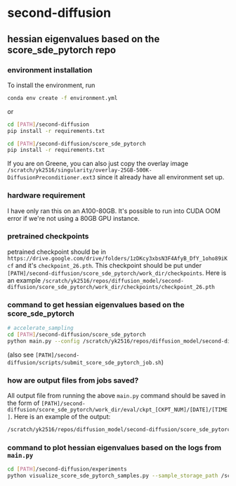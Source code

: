 # second-diffusion

## hessian eigenvalues based on the score_sde_pytorch repo

### environment installation

To install the environment, run

```bash
conda env create -f environment.yml
```

or
```bash
cd [PATH]/second-diffusion
pip install -r requirements.txt

cd [PATH]/second-diffusion/score_sde_pytorch
pip install -r requirements.txt
```

If you are on Greene, you can also just copy the overlay image `/scratch/yk2516/singularity/overlay-25GB-500K-DiffusionPreconditioner.ext3` since it already have all environment set up.

### hardware requirement

I have only ran this on an A100-80GB. It's possible to run into CUDA OOM error if we're not using a 80GB GPU instance.

### pretrained checkpoints

petrained checkpoint should be in `https://drive.google.com/drive/folders/1zDKcy3xbsN3F4AfyB_DfY_1oho89iKcf` and it's `checkpoint_26.pth`. This checkpoint should be put under `[PATH]/second-diffusion/score_sde_pytorch/work_dir/checkpoints`. Here is an example `/scratch/yk2516/repos/diffusion_model/second-diffusion/score_sde_pytorch/work_dir/checkpoints/checkpoint_26.pth`

### command to get hessian eigenvalues based on the score_sde_pytorch

```bash
# accelerate_sampling
cd [PATH]/second-diffusion/score_sde_pytorch
python main.py --config /scratch/yk2516/repos/diffusion_model/second-diffusion/score_sde_pytorch/configs/vp/ddpm/cifar10_accelerated_sampling.py --eval_folder eval --mode sampling --workdir /scratch/yk2516/repos/diffusion_model/second-diffusion/score_sde_pytorch/work_dir
```
(also see `[PATH]/second-diffusion/scripts/submit_score_sde_pytorch_job.sh`)

### how are output files from jobs saved?

All output file from running the above `main.py` command should be saved in the form of `[PATH]/second-diffusion/score_sde_pytorch/work_dir/eval/ckpt_[CKPT_NUM]/[DATE]/[TIME]`. Here is an example of the output:

```bash
/scratch/yk2516/repos/diffusion_model/second-diffusion/score_sde_pytorch/work_dir/eval/ckpt_26/2023-11-24/12-42-02
```

### command to plot hessian eigenvalues based on the logs from `main.py`

```bash
cd [PATH]/second-diffusion/experiments
python visualize_score_sde_pytorch_samples.py --sample_storage_path /scratch/yk2516/repos/diffusion_model/second-diffusion/score_sde_pytorch/work_dir/eval/ckpt_26/2023-11-24/12-42-02
```
